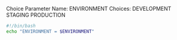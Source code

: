Choice Parameter
Name: ENVIRONMENT
Choices: DEVELOPMENT STAGING PRODUCTION
```bash
#!/bin/bash
echo "ENVIRONMENT = $ENVIRONMENT"
```